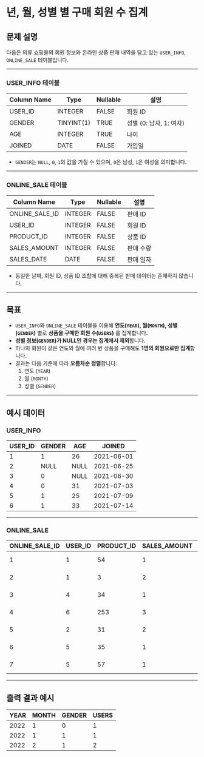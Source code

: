 # 년, 월, 성별 별 구매 회원 수 집계

## 문제 설명

다음은 의류 쇼핑몰의 회원 정보와 온라인 상품 판매 내역을 담고 있는 `USER_INFO`, `ONLINE_SALE` 테이블입니다.

---

### USER_INFO 테이블

| Column Name | Type        | Nullable | 설명           |
|-------------|-------------|----------|----------------|
| USER_ID     | INTEGER     | FALSE    | 회원 ID        |
| GENDER      | TINYINT(1)  | TRUE     | 성별 (0: 남자, 1: 여자) |
| AGE         | INTEGER     | TRUE     | 나이           |
| JOINED      | DATE        | FALSE    | 가입일         |

- `GENDER`는 `NULL`, `0`, `1`의 값을 가질 수 있으며, `0`은 남성, `1`은 여성을 의미합니다.

---

### ONLINE_SALE 테이블

| Column Name      | Type    | Nullable | 설명           |
|------------------|---------|----------|----------------|
| ONLINE_SALE_ID   | INTEGER | FALSE    | 판매 ID        |
| USER_ID          | INTEGER | FALSE    | 회원 ID        |
| PRODUCT_ID       | INTEGER | FALSE    | 상품 ID        |
| SALES_AMOUNT     | INTEGER | FALSE    | 판매 수량      |
| SALES_DATE       | DATE    | FALSE    | 판매 일자      |

- 동일한 날짜, 회원 ID, 상품 ID 조합에 대해 중복된 판매 데이터는 존재하지 않습니다.

---

## 목표

- `USER_INFO`와 `ONLINE_SALE` 테이블을 이용해 **연도(`YEAR`), 월(`MONTH`), 성별(`GENDER`)** 별로 **상품을 구매한 회원 수(`USERS`)** 를 집계합니다.
- **성별 정보(`GENDER`)가 NULL인 경우는 집계에서 제외**합니다.
- 하나의 회원이 같은 연도와 월에 여러 번 상품을 구매해도 **1명의 회원으로만 집계**합니다.
- 결과는 다음 기준에 따라 **오름차순 정렬**합니다:
  1. 연도 (`YEAR`)
  2. 월 (`MONTH`)
  3. 성별 (`GENDER`)

---

## 예시 데이터

### USER_INFO

| USER_ID | GENDER | AGE | JOINED     |
|---------|--------|-----|------------|
| 1       | 1      | 26  | 2021-06-01 |
| 2       | NULL   | NULL| 2021-06-25 |
| 3       | 0      | NULL| 2021-06-30 |
| 4       | 0      | 31  | 2021-07-03 |
| 5       | 1      | 25  | 2021-07-09 |
| 6       | 1      | 33  | 2021-07-14 |

---

### ONLINE_SALE

| ONLINE_SALE_ID | USER_ID | PRODUCT_ID | SALES_AMOUNT | SALES_DATE |
|----------------|---------|------------|---------------|-------------|
| 1              | 1       | 54         | 1             | 2022-01-01  |
| 2              | 1       | 3          | 2             | 2022-01-25  |
| 3              | 4       | 34         | 1             | 2022-01-30  |
| 4              | 6       | 253        | 3             | 2022-02-03  |
| 5              | 2       | 31         | 2             | 2022-02-09  |
| 6              | 5       | 35         | 1             | 2022-02-14  |
| 7              | 5       | 57         | 1             | 2022-02-18  |

---

## 출력 결과 예시

| YEAR | MONTH | GENDER | USERS |
|------|-------|--------|--------|
| 2022 | 1     | 0      | 1      |
| 2022 | 1     | 1      | 1      |
| 2022 | 2     | 1      | 2      |
